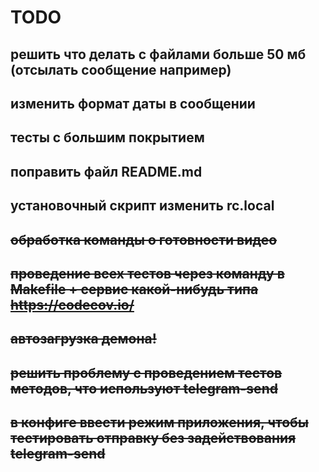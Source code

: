 # TODO

## решить что делать с файлами больше 50 мб (отсылать сообщение например)
## изменить формат даты в сообщении
## тесты с большим покрытием
## поправить файл README.md 
## установочный скрипт изменить rc.local
## ~~обработка команды о готовности видео~~
## ~~проведение всех тестов через команду в Makefile + сервис какой-нибудь типа https://codecov.io/~~
## ~~автозагрузка демона!~~
## ~~решить проблему с проведением тестов методов, что используют telegram-send~~
## ~~в конфиге ввести режим приложения, чтобы тестировать отправку без задействования telegram-send~~